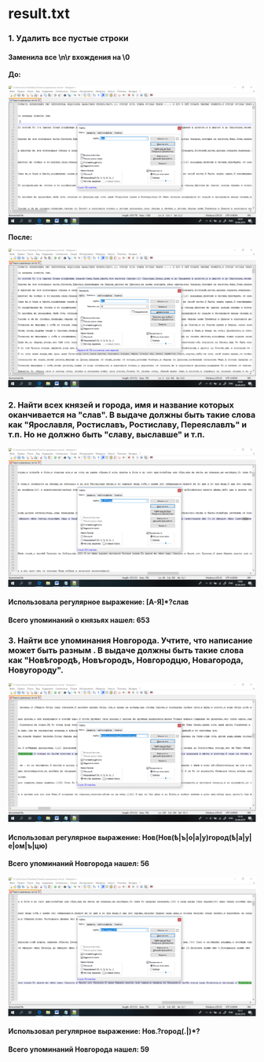 # result.txt
### 1. Удалить все пустые строки

#### Заменила все \n\r вхождения на \0

 **До:**
 
![](https://raw.githubusercontent.com/korvelksenia/photo/master/Снимок%20экрана%20(199).png)

**После:**

![](https://raw.githubusercontent.com/korvelksenia/photo/master/Снимок%20экрана%20(201).png)

### 2. Найти всех князей и города, имя и название которых оканчивается на "слав". В выдаче должны быть такие слова как "Ярославля, Ростиславъ, Ростиславу, Переяславлъ" и т.п. Но не должно быть "славу, выславше" и т.п. 

![](https://raw.githubusercontent.com/korvelksenia/photo/master/Снимок%20экрана%20(204).png)

#### **Использовала регулярное выражение:** [А-Я]*?слав

#### **Всего упоминаний о князьях нашел:** 653


### 3. Найти все упоминания Новгорода. Учтите, что написание может быть разным . В выдаче должны быть такие слова как "Новѣгородѣ, Новъгородъ, Новгородцю, Новагорода, Новугороду". 

![](https://raw.githubusercontent.com/korvelksenia/photo/master/Снимок%20экрана%20(206).png)

#### **Использовал регулярное выражение:** Нов(Нов(ѣ|ъ|о|а|у)город(ѣ|а|у|е|ом|ъ|цю)
#### **Всего упоминаний Новгорода нашел:**  56

![](https://raw.githubusercontent.com/korvelksenia/photo/master/Снимок%20экрана%20(205).png)

#### **Использовал регулярное выражение:** Нов.?город(.|)*?
#### **Всего упоминаний Новгорода нашел:** 59 
